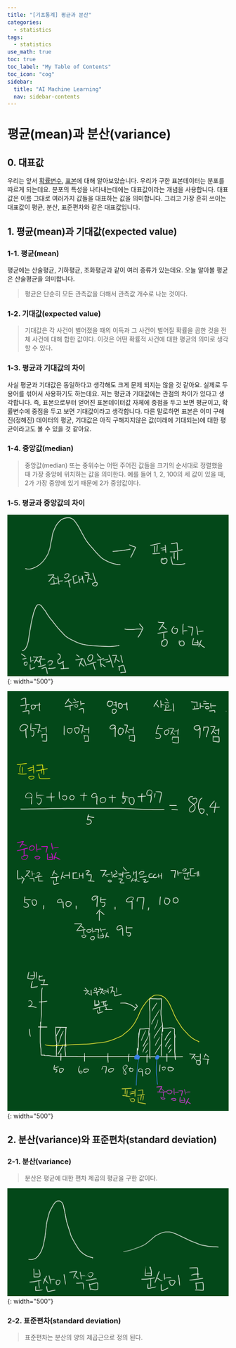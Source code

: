 ```yaml
---
title: "[기초통계] 평균과 분산" 
categories:
  - statistics
tags:
  - statistics
use_math: true
toc: true
toc_label: "My Table of Contents"
toc_icon: "cog"
sidebar:
  title: "AI Machine Learning"
  nav: sidebar-contents
---
```


# 평균(mean)과 분산(variance)

## 0. 대표값

우리는 앞서 [확률변수](https://losskatsu.github.io/statistics/random-variable/), 
[표본](https://losskatsu.github.io/statistics/population-sample/)에 대해 알아보았습니다. 
우리가 구한 표본데이터는 분포를 따르게 되는데요. 
분포의 특성을 나타내는데에는 대표값이라는 개념을 사용합니다. 
대표값은 이름 그대로 여러가지 값들을 대표하는 값을 의미합니다. 
그리고 가장 흔히 쓰이는 대표값이 평균, 분산, 표준편차와 같은 대표값입니다.

## 1. 평균(mean)과 기대값(expected value)

### 1-1. 평균(mean)

평균에는 산술평균, 기하평균, 조화평균과 같이 여러 종류가 있는데요. 오늘 알아볼 평균은 산술평균을 의미합니다.

> 평균은 단순히 모든 관측값을 더해서 관측값 개수로 나눈 것이다. 


### 1-2. 기대값(expected value) 

> 기대값은 각 사건이 벌어졌을 때의 이득과 그 사건이 벌어질 확률을 곱한 것을 전체 사건에 대해 합한 값이다. 이것은 어떤 확률적 사건에 대한 평균의 의미로 생각할 수 있다.

### 1-3. 평균과 기대값의 차이

사실 평균과 기대값은 동일하다고 생각해도 크게 문제 되지는 않을 것 같아요. 
실제로 두 용어를 섞어서 사용하기도 하는데요. 
저는 평균과 기대값에는 관점의 차이가 있다고 생각합니다. 
즉, 표본으로부터 얻어진 표본데이터값 자체에 중점을 두고 보면 평균이고, 
확률변수에 중점을 두고 보면 기대값이라고 생각합니다. 
다른 말로하면 표본은 이미 구해진(정해진) 데이터의 평균, 
기대값은 아직 구해지지않은 값(미래에 기대되는)에 대한 평균이라고도 볼 수 있을 것 같아요. 


### 1-4. 중앙값(median)

> 중앙값(median) 또는 중위수는 어떤 주어진 값들을 크기의 순서대로 정렬했을 때 가장 중앙에 위치하는 값을 의미한다. 예를 들어 1, 2, 100의 세 값이 있을 때, 2가 가장 중앙에 있기 때문에 2가 중앙값이다. 

### 1-5. 평균과 중앙값의 차이

![figure01](/assets/images/statistics/mean-variance/mean_median01.jpg){: width="500"}

![figure02](/assets/images/statistics/mean-variance/mean_median02.jpg){: width="500"}



## 2. 분산(variance)와 표준편차(standard deviation)

### 2-1. 분산(variance)

> 분산은 평균에 대한 편차 제곱의 평균을 구한 값이다.

![figure03](/assets/images/statistics/mean-variance/mean_median03.jpg){: width="500"}


### 2-2. 표준편차(standard deviation)

> 표준편차는 분산의 양의 제곱근으로 정의 된다.
